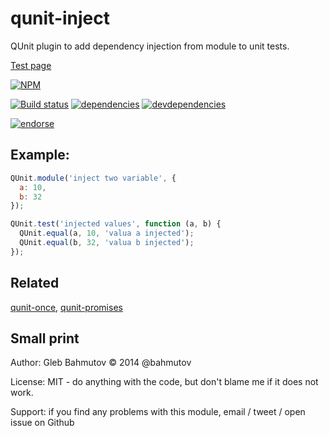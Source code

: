 # qunit-inject

QUnit plugin to add dependency injection from module to unit tests.

[Test page](http://glebbahmutov.com/qunit-inject/)

[![NPM][qunit-inject-icon]][qunit-inject-url]

[![Build status][qunit-inject-ci-image]][qunit-inject-ci-url]
[![dependencies][qunit-inject-dependencies-image]][qunit-inject-dependencies-url]
[![devdependencies][qunit-inject-devdependencies-image]][qunit-inject-devdependencies-url]

[![endorse][endorse-image]][endorse-url]

## Example:

```js
QUnit.module('inject two variable', {
  a: 10,
  b: 32
});

QUnit.test('injected values', function (a, b) {
  QUnit.equal(a, 10, 'valua a injected');
  QUnit.equal(b, 32, 'valua b injected');
});
```

## Related

[qunit-once](https://github.com/bahmutov/qunit-once),
[qunit-promises](https://github.com/bahmutov/qunit-promises)

## Small print

Author: Gleb Bahmutov &copy; 2014 @bahmutov

License: MIT - do anything with the code, but don't blame me if it does not work.

Support: if you find any problems with this module, email / tweet / open issue on Github

[qunit-inject-icon]: https://nodei.co/npm/qunit-inject.png?downloads=true
[qunit-inject-url]: https://npmjs.org/package/qunit-inject
[qunit-inject-ci-image]: https://travis-ci.org/bahmutov/qunit-inject.png?branch=master
[qunit-inject-ci-url]: https://travis-ci.org/bahmutov/qunit-inject
[qunit-inject-dependencies-image]: https://david-dm.org/bahmutov/qunit-inject.png
[qunit-inject-dependencies-url]: https://david-dm.org/bahmutov/qunit-inject
[qunit-inject-devdependencies-image]: https://david-dm.org/bahmutov/qunit-inject/dev-status.png
[qunit-inject-devdependencies-url]: https://david-dm.org/bahmutov/qunit-inject#info=devDependencies
[endorse-image]: https://api.coderwall.com/bahmutov/endorsecount.png
[endorse-url]: https://coderwall.com/bahmutov

